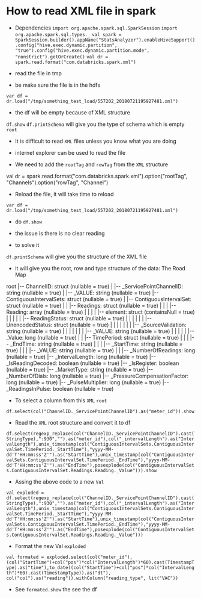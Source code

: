 # How to read XML file in spark 

- Dependencies 
`import org.apache.spark.sql.SparkSession`
`import org.apache.spark.sql.types._`
`val spark = SparkSession.builder().appName("StatsAnalyzer").enableHiveSupport().config("hive.exec.dynamic.partition", "true").config("hive.exec.dynamic.partition.mode", "nonstrict").getOrCreate()`
`val dr = spark.read.format("com.databricks.spark.xml")`

- read the file in tmp 
- be make sure the file is in the hdfs 

`var df = dr.load("/tmp/something_test_load/557202_20180721195927481.xml")`

- the df will be empty because of XML structure 

`df.show` 
`df.printSchema` will give you the type of schema which is empty `root`

- It is difficult to read `XML` files unless you know what you are doing 
- internet explorer can be used to read the file 

- We need to add the `rootTag` and `rowTag` from the `XML` structure 

val dr = spark.read.format("com.databricks.spark.xml").option("rootTag", "Channels").option("rowTag", "Channel")

- Reload the file, it will take time to reload

`var df = dr.load("/tmp/something_test_load/557202_20180721195927481.xml")`

- do `df.show` 

- the issue is there is no clear reading 
- to solve it

`df.printSchema` will give you the structure of the XML file 
- it will give you the root, row and type structure of the data: The Road Map

root
 |-- ChannelID: struct (nullable = true)
 |    |-- _ServicePointChannelID: string (nullable = true)
 |    |-- _VALUE: string (nullable = true)
 |-- ContiguousIntervalSets: struct (nullable = true)
 |    |-- ContiguousIntervalSet: struct (nullable = true)
 |    |    |-- Readings: struct (nullable = true)
 |    |    |    |-- Reading: array (nullable = true)
 |    |    |    |    |-- element: struct (containsNull = true)
 |    |    |    |    |    |-- ReadingStatus: struct (nullable = true)
 |    |    |    |    |    |    |-- UnencodedStatus: struct (nullable = true)
 |    |    |    |    |    |    |    |-- _SourceValidation: string (nullable = true)
 |    |    |    |    |    |    |    |-- _VALUE: string (nullable = true)
 |    |    |    |    |    |-- _Value: long (nullable = true)
 |    |    |-- TimePeriod: struct (nullable = true)
 |    |    |    |-- _EndTime: string (nullable = true)
 |    |    |    |-- _StartTime: string (nullable = true)
 |    |    |    |-- _VALUE: string (nullable = true)
 |    |    |-- _NumberOfReadings: long (nullable = true)
 |-- _IntervalLength: long (nullable = true)
 |-- _IsReadingDecoded: boolean (nullable = true)
 |-- _IsRegister: boolean (nullable = true)
 |-- _MarketType: string (nullable = true)
 |-- _NumberOfDials: long (nullable = true)
 |-- _PressureCompensationFactor: long (nullable = true)
 |-- _PulseMultiplier: long (nullable = true)
 |-- _ReadingsInPulse: boolean (nullable = true)

- To select a column from this `XML` `root`

`df.select(col("ChannelID._ServicePointChannelID").as("meter_id")).show` 

- Read the `XML` root structure and convert it to df 

`df.select(regexp_replace(col("ChannelID._ServicePointChannelID").cast(StringType),":930","").as("meter_id"),col("_intervalLength").as("IntervalLength"),unix_timestamp(col("ContiguousIntervalSets.ContiguousIntervalSet.TimePeriod._StartTime"),"yyyy-MM-dd'T'HH:mm:ss'Z'").as("StartTime"),unix_timestamp(col("ContiguousIntervalSets.ContiguousIntervalSet.TimePeriod._EndTime"),"yyyy-MM-dd'T'HH:mm:ss'Z'").as("EndTime"),posexplode(col("ContiguousIntervalSets.ContiguousIntervalSet.Readings.Reading._Value"))).show`

- Assing the above code to a new `Val`

`val exploded = df.select(regexp_replace(col("ChannelID._ServicePointChannelID").cast(StringType),":930","").as("meter_id"),col("_intervalLength").as("IntervalLength"),unix_timestamp(col("ContiguousIntervalSets.ContiguousIntervalSet.TimePeriod._StartTime"),"yyyy-MM-dd'T'HH:mm:ss'Z'").as("StartTime"),unix_timestamp(col("ContiguousIntervalSets.ContiguousIntervalSet.TimePeriod._EndTime"),"yyyy-MM-dd'T'HH:mm:ss'Z'").as("EndTime"),posexplode(col("ContiguousIntervalSets.ContiguousIntervalSet.Readings.Reading._Value")))`

- Format the new Val `exploded` 

`val formated = exploded.select(col("meter_id"), (col("StartTime")+col("pos")*col("IntervalLength")*60).cast(TimestampType).as("time"),to_date((col("StartTime")+col("pos")*col("IntervalLength")*60).cast(TimestampType)).as("dt"), col("col").as("reading")).withColumn("reading_type", lit("VAC"))`

- See `formated.show` the see the df

